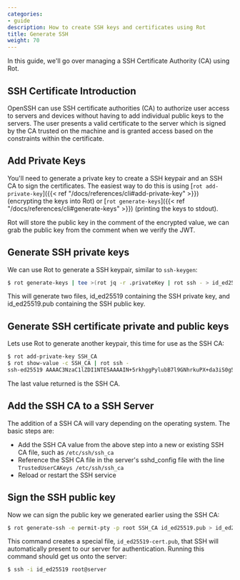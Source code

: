 ```yaml
---
categories:
- guide
description: How to create SSH keys and certificates using Rot
title: Generate SSH
weight: 70
---
```


In this guide, we'll go over managing a SSH Certificate Authority (CA) using Rot.

## SSH Certificate Introduction

OpenSSH can use SSH certificate authorities (CA) to authorize user access to servers and devices without having to add individual public keys to the servers.  The user presents a valid certificate to the server which is signed by the CA trusted on the machine and is granted access based on the constraints within the certificate.

## Add Private Keys

You'll need to generate a private key to create a SSH keypair and an SSH CA to sign the certificates.  The easiest way to do this is using [`rot add-private-key`]({{< ref "/docs/references/cli#add-private-key" >}}) (encrypting the keys into Rot) or [`rot generate-keys`]({{< ref "/docs/references/cli#generate-keys" >}}) (printing the keys to stdout).

Rot will store the public key in the comment of the encrypted value, we can grab the public key from the comment when we verify the JWT.

## Generate SSH private keys

We can use Rot to generate a SSH keypair, similar to `ssh-keygen`:

```bash
$ rot generate-keys | tee >(rot jq -r .privateKey | rot ssh - > id_ed25519 && chmod 0400 id_ed25519) | rot jq -r .publicKey | rot ssh - > id_ed25519.pub
```

This will generate two files, id_ed25519 containing the SSH private key, and id_ed25519.pub containing the SSH public key.

## Generate SSH certificate private and public keys

Lets use Rot to generate another keypair, this time for use as the SSH CA:

```bash
$ rot add-private-key SSH_CA
$ rot show-value -c SSH_CA | rot ssh -
ssh-ed25519 AAAAC3NzaC1lZDI1NTE5AAAAIN+5rkhggPylubB7l9GNhrkuPX+da3iS0g5Vd9ZEhSTf
```

The last value returned is the SSH CA.

## Add the SSH CA to a SSH Server

The addition of a SSH CA will vary depending on the operating system.  The basic steps are:

- Add the SSH CA value from the above step into a new or existing SSH CA file, such as `/etc/ssh/ssh_ca`
- Reference the SSH CA file in the server's sshd_config file with the line `TrustedUserCAKeys /etc/ssh/ssh_ca`
- Reload or restart the SSH service

## Sign the SSH public key

Now we can sign the public key we generated earlier using the SSH CA:

```bash
$ rot generate-ssh -e permit-pty -p root SSH_CA id_ed25519.pub > id_ed25519-cert.pub
```

This command creates a special file, `id_ed25519-cert.pub`, that SSH will automatically present to our server for authentication.  Running this command should get us onto the server:

```bash
$ ssh -i id_ed25519 root@server
```
